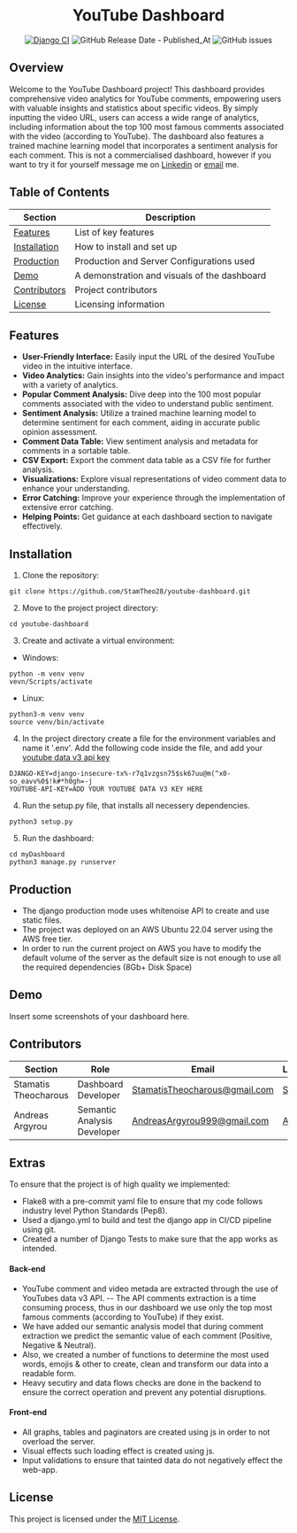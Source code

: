 <div align="center">

# YouTube Dashboard

[![Django CI](https://github.com/StamTheo28/youtube-dashboard/actions/workflows/django.yml/badge.svg)](https://github.com/StamTheo28/youtube-dashboard/actions/workflows/django.yml)
![GitHub Release Date - Published_At](https://img.shields.io/github/release-date/StamTheo28/youtube-dashboard)
![GitHub issues](https://img.shields.io/github/issues/StamTheo28/youtube-dashboard)


</div>

## Overview

Welcome to the YouTube Dashboard project! This dashboard provides comprehensive video analytics for YouTube comments, empowering users with valuable insights and statistics about specific videos. By simply inputting the video URL, users can access a wide range of analytics, including information about the top 100 most famous comments associated with the video (according to YouTube). The dashboard also features a trained machine learning model that incorporates a sentiment analysis for each comment. This is not a commercialised dashboard, however if you want to try it for yourself message me on [Linkedin](https://www.linkedin.com/in/stamatistheocharous/) or [email](StamaitsTheocharous@gmail.com) me.

## Table of Contents



| Section         | Description                   |
| --------------- | ----------------------------- |
| [Features](#features) | List of key features       |
| [Installation](#installation) | How to install and set up   |
| [Production](#production) | Production and Server Configurations used   |
| [Demo](#demo) | A demonstration and visuals of the dashboard  |
| [Contributors](#contributors) | Project contributors      |
| [License](#license) | Licensing information      |





## Features <a name="features"></a>

- **User-Friendly Interface:** Easily input the URL of the desired YouTube video in the intuitive interface.
- **Video Analytics:** Gain insights into the video's performance and impact with a variety of analytics.
- **Popular Comment Analysis:** Dive deep into the 100 most popular comments associated with the video to understand public sentiment.
- **Sentiment Analysis:** Utilize a trained machine learning model to determine sentiment for each comment, aiding in accurate public opinion assessment.
- **Comment Data Table:** View sentiment analysis and metadata for comments in a sortable table.
- **CSV Export:** Export the comment data table as a CSV file for further analysis.
- **Visualizations:** Explore visual representations of video comment data to enhance your understanding.
- **Error Catching:** Improve your experience through the implementation of extensive error catching.
- **Helping Points:** Get guidance at each dashboard section to navigate effectively.

## Installation <a name="installation"></a>

1. Clone the repository:
```
git clone https://github.com/StamTheo28/youtube-dashboard.git
```

2. Move to the project project directory:
```
cd youtube-dashboard
```
3. Create and activate a virtual environment:
- Windows:
```
python -m venv venv
vevn/Scripts/activate
```
- Linux:
```
python3-m venv venv
source venv/bin/activate
```
4. In the project directory create a file for the environment variables and name it '.env'. Add the following code inside the file, and add your [youtube data v3 api key](https://console.cloud.google.com/apis)
```
DJANGO-KEY=django-insecure-tx%-r7q1vzgsn75$sk67uu@m(^x0-so_eavv%0$!k#*h0gh=-j
YOUTUBE-API-KEY=ADD YOUR YOUTUBE DATA V3 KEY HERE
```

4. Run the setup.py file, that installs all necessery dependencies.
```
python3 setup.py
```
5. Run the dashboard:
```
cd myDashboard
python3 manage.py runserver
```

## Production  <a name="server"></a>
- The django production mode uses whitenoise API to create and use static files.
- The project was deployed on an AWS Ubuntu 22.04 server using the AWS free tier.
- In order to run the current project on AWS you have to modify the default volume of the server as the default size is not enough to use all the required dependencies (8Gb+ Disk Space)


## Demo <a name="demo"></a>
Insert some screenshots of your dashboard here.


## Contributors <a name="contributors"></a>

| Section | Role | Email  | LinkedIn |
|---|---|---|---|
| Stamatis Theocharous | Dashboard Developer | StamatisTheocharous@gmail.com | [Stamatis](https://www.linkedin.com/in/stamatistheocharous/) |
| Andreas Argyrou | Semantic Analysis Developer | AndreasArgyrou999@gmail.com | [Andreas](https://www.linkedin.com/in/andreas-arghyrou-2260151b4/) |

## Extras
To ensure that the project is of high quality we implemented:
- Flake8 with a pre-commit yaml file to ensure that my code follows industry level Python Standards (Pep8).
- Used a django.yml to build and test the django app in CI/CD pipeline using git.
- Created a number of Django Tests to make sure that the app works as intended.

#### Back-end
 - YouTube comment and video metada are extracted through the use of YouTubes data v3 API.
 -- The API comments extraction is a time consuming process, thus in our dashboard we use only the top most famous comments (according to YouTube) if they exist.
 - We have added our semantic analysis model that during comment extraction we predict the semantic value of each comment (Positive, Negative & Neutral).
 - Also, we created a number of functions to determine the most used words, emojis & other to create, clean and transform our data into a readable form.
 - Heavy secutiry and data flows checks are done in the backend to ensure the correct operation and prevent any potential disruptions.

 #### Front-end
- All graphs, tables and paginators are created using js in order to not overload the server.
- Visual effects such loading effect is created using js.
- Input validations to ensure that tainted data do not negatively effect the web-app.


## License
This project is licensed under the [MIT License](LICENSE).
